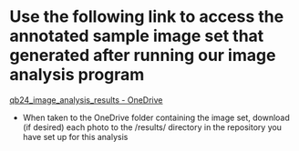 
# Use the following link to access the annotated sample image set that generated after running our image analysis program #


[qb24_image_analysis_results - OneDrive](https://livejohnshopkins-my.sharepoint.com/:f:/g/personal/dlenchn1_jh_edu/EmqQQ5fWG3ZHrVLa-YS5jYcB8KbnvsB_C0zUpLZQ89zLKQ?e=DWT0we)


- When taken to the OneDrive folder containing the image set, download (if desired) each photo to the /results/ directory in the repository you have set up for this analysis
